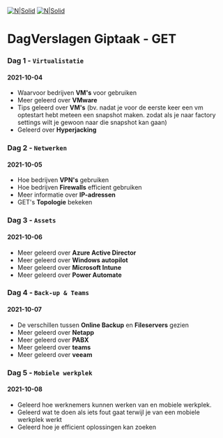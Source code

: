 ﻿[![N|Solid](https://www.get.be/fileadmin/template/img/get-logo.png)](https://www.get.be/) [![N|Solid](https://www.get.be/fileadmin/_processed_/f/4/csm_Illu_GET_Alle_kennis_gebundeld_708x708_167401cc42.png)](https://www.get.be/)
 
# DagVerslagen Giptaak - GET

### Dag 1 - `Virtualistatie`
#### 2021-10-04 
- Waarvoor bedrijven **VM's** voor gebruiken
- Meer geleerd over **VMware**
- Tips geleerd over **VM's** (bv. nadat je voor de eerste keer een vm optestart hebt meteen een snapshot maken. zodat als je naar factory settings wilt je gewoon naar die snapshot kan gaan)
- Geleerd over **Hyperjacking**

### Dag 2 - `Netwerken`
#### 2021-10-05 
- Hoe bedrijven **VPN's** gebruiken
- Hoe bedrijven **Firewalls** efficient gebruiken
- Meer informatie over **IP-adressen**
- GET's **Topologie** bekeken

### Dag 3 - `Assets`
#### 2021-10-06 
- Meer geleerd over **Azure Active Director**
- Meer geleerd over **Windows autopilot**
- Meer geleerd over **Microsoft Intune**
- Meer geleerd over **Power Automate**

### Dag 4 - `Back-up & Teams`
#### 2021-10-07 
- De verschillen tussen **Online Backup** en **Fileservers** gezien
- Meer geleerd over **Netapp**
- Meer geleerd over **PABX**
- Meer geleerd over **teams**
- Meer geleerd over **veeam**

### Dag 5 - `Mobiele werkplek`
#### 2021-10-08 
- Geleerd hoe werknemers kunnen werken van en mobiele werkplek.
- Geleerd wat te doen als iets fout gaat terwijl je van een mobiele werkplek werkt
- Geleerd hoe je efficient oplossingen kan zoeken


 

 
 
   
 





